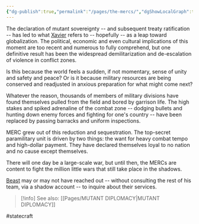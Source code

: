 ```yaml
---
{"dg-publish":true,"permalink":"/pages/the-mercs/","dgShowLocalGraph":true}
---
```



The declaration of mutant sovereignty -- and subsequent treaty ratification -- has led to what [Xavier](https://x-men.fandom.com/wiki/Professor_X) refers to -- hopefully -- as a leap toward globalization. The political, economic and even cultural implications of this moment are too recent and numerous to fully comprehend, but one definitive result has been the widespread demilitarization and de-escalation of violence in conflict zones. 

Is this because the world feels a sudden, if not momentary, sense of unity and safety and peace? Or is it because military resources are being conserved and readjusted in anxious preparation for what might come next? 

Whatever the reason, thousands of members of military divisions have found themselves pulled from the field and bored by garrison life. The high stakes and spiked adrenaline of the combat zone -- dodging bullets and hunting down enemy forces and fighting for one's country -- have been replaced by passing barracks and uniform inspections. 

MERC grew out of this reduction and sequestration. The top-secret paramilitary unit is driven by two things: the want for heavy combat tempo and high-dollar payment. They have declared themselves loyal to no nation and no cause except themselves. 

There will one day be a large-scale war, but until then, the MERCs are content to fight the million little wars that still take place in the shadows. 

[Beast](https://x-men.fandom.com/wiki/Beast) may or may not have reached out -- without consulting the rest of his team, via a shadow account -- to inquire about their services. 

>[!info] See also:
>[[Pages/MUTANT DIPLOMACY\|MUTANT DIPLOMACY]]

#statecraft 